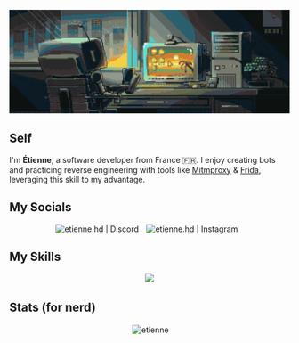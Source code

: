 <!-- Presentation -->
![Banner](https://github.com/etienne-hd/etienne-hd/blob/main/banner.gif)
<h2 align="left">Self</h2>
<p align="left"> 
I'm <b>Étienne</b>, a software developer from France 🇫🇷. I enjoy creating bots and practicing reverse engineering with tools like <a href=https://github.com/mitmproxy>Mitmproxy</a> & <a href=https://github.com/frida>Frida</a>, leveraging this skill to my advantage.
</p>

<!-- Social -->
<h2 align="left">My Socials</h2>
<p align="center">
  <a href="https://discord.com/users/1153975318990827552" target="_blank" style="text-decoration: none;">
    <img alt="etienne.hd | Discord" width="48px" src="https://skillicons.dev/icons?i=discord" />
  </a>
  <a href="https://instagram.com/etienne.hd" target="_blank" style="margin: 0 10px; text-decoration: none;">
    <img alt="etienne.hd | Instagram" width="48px" src="https://skillicons.dev/icons?i=instagram" />
  </a>
</p>

<!-- Skills -->
<h2 align="left">My Skills</h2>
<p align="center">
  <a href="https://skillicons.dev">
    <img src="https://skillicons.dev/icons?i=py,rust,c,cpp,html,css,javascript,arch,debian,sqlite,mysql,cassandra,opencv,selenium,cloudflare,vscode,figma,django,flask,git,nginx,notion,obsidian,postman,docker,arduino,raspberrypi,bash,powershell,blender,ae,ps,pr" />
  </a>
</p>

<!-- Stats -->
<h2 align="left">Stats (for nerd)</h2>
<p align="center">&nbsp;<img align="center" src="https://github-readme-stats.vercel.app/api/wakatime?username=@etienne_hd&theme=dark&layout=compact&hide=AUTO_DETECTED" alt="etienne" /></p>

